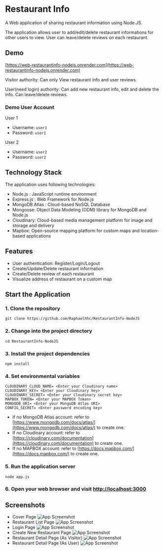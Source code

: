 # Restaurant Info

A Web application of sharing restaurant information using Node.JS.

The application allows user to add/edit/delete restaurant informations for other users to view. User can leave/delete  reviews on each restaurant.

## Demo

[https://web-restaurantinfo-nodejs.onrender.com](https://web-restaurantinfo-nodejs.onrender.com)

Visitor authority: Can only View restaurant info and user reviews 

User(need login) authority: Can add new restaurant info, edit and delete the info. Can leave/delete reviews.

### Demo User Account

User 1
 - Username: ```user1```
 - Password: ```user1```
 
 User 2
 - Username: ```user2```
 - Password: ```user2```

## Technology Stack

The application uses following technologies:

- Node.js : JavaScript runtime environment
- Express.js : Web Framework for Node.js
- MongoDB Atlas : Cloud-based NoSQL Database
- Mongoose: Object Data Modeling (ODM) library for MongoDB and Node.js
- Cloudinary: Cloud-based media management platform for image and storage and delivery
- Mapbox: Open-source mapping platform for custom maps and location-based applications

## Features

- User authentication: Register/Login/Logout
- Create/Update/Delete restaurant information
- Create/Delete review of each restaurant
- Visualize address of restaurant on a custom map

## Start the Application

### 1. Clone the repository
```
git clone https://github.com/Raphaelhhc/RestaurantInfo-NodeJS
```

### 2. Change into the project directory
```
cd RestaurantInfo-NodeJS
```

### 3. Install the project dependencies
```
npm install
```

### 4. Set environmental variables
```
CLOUDINARY_CLOUD_NAME= <Enter your Cloudinary name>
CLOUDINARY_KEY= <Enter your Cloudinary key>
CLOUDINARY_SECRET= <Enter your Cloudinary secret key>
MAPBOX_TOKEN= <Enter your MAPBOX Token>
MONGODB_URI= <Enter your MongoDB Atlas URI>
CONFIG_SECRET= <Enter password encoding key>
```
* If no MongoDB Atlas account: refer to [https://www.mongodb.com/docs/atlas/](https://www.mongodb.com/docs/atlas/) to create one.
* If no Cloudinary account: refer to [https://cloudinary.com/documentation](https://cloudinary.com/documentation) to create one.
* If no MAPBOX account: refer to [https://docs.mapbox.com/](https://docs.mapbox.com/) to create one.

### 5. Run the application server
```
node app.js
```

### 6. Open your web browser and visit [http://localhost:3000](http://localhost:3000)

## Screenshots

 - Cover Page
 ![App Screenshot](https://res.cloudinary.com/doe9mfetd/image/upload/v1686478837/Restaurant-Info_GITHUB/Cover_u2rrez.png)
 - Restaurant List Page
![App Screenshot](https://res.cloudinary.com/doe9mfetd/image/upload/v1686478837/Restaurant-Info_GITHUB/Restaurant_List_ifvgsu.png)
 - Login Page
![App Screenshot](https://res.cloudinary.com/doe9mfetd/image/upload/v1686478837/Restaurant-Info_GITHUB/Login_vxcswt.png)
 - Create New Restaurant Page
![App Screenshot](https://res.cloudinary.com/doe9mfetd/image/upload/v1686478836/Restaurant-Info_GITHUB/New_Restaurant_odaplc.png)
 - Restaurant Detail Page (As Visitor)
![App Screenshot](https://res.cloudinary.com/doe9mfetd/image/upload/v1686478837/Restaurant-Info_GITHUB/Reataurant_Detail_Visitor_rwscik.png)
 - Restaurant Detail Page (As User)
![App Screenshot](https://res.cloudinary.com/doe9mfetd/image/upload/v1686478837/Restaurant-Info_GITHUB/Restaurant_Detail_User_vl0sgi.png)